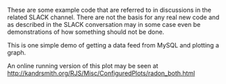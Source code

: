 These are some example code that are referred to in discussions in the related SLACK channel.
There are not the basis for any real new code and as described in the SLACK conversation
may in some case even be demonstrations of how something should not be done.

This is one simple demo of getting a data feed from MySQL and plotting a graph.

An online running version of this plot may be seen at
http://kandrsmith.org/RJS/Misc/ConfiguredPlots/radon_both.html
